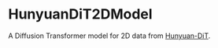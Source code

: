 <!--Copyright 2024 The HuggingFace Team. All rights reserved.

Licensed under the Apache License, Version 2.0 (the "License"); you may not use this file except in compliance with
the License. You may obtain a copy of the License at

http://www.apache.org/licenses/LICENSE-2.0

Unless required by applicable law or agreed to in writing, software distributed under the License is distributed on
an "AS IS" BASIS, WITHOUT WARRANTIES OR CONDITIONS OF ANY KIND, either express or implied. See the License for the
specific language governing permissions and limitations under the License.
-->

# HunyuanDiT2DModel

A Diffusion Transformer model for 2D data from [Hunyuan-DiT](https://github.com/Tencent/HunyuanDiT).

[//]: # (::: mindone.diffusers.HunyuanDiT2DModel)

